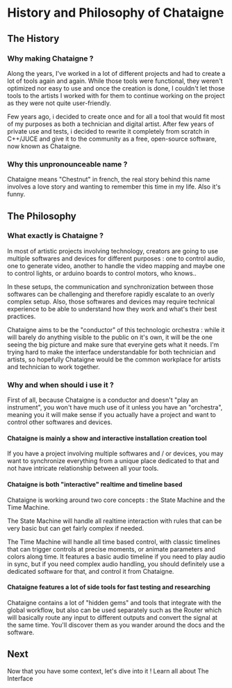 # History and Philosophy of Chataigne

## The History

### Why making Chataigne ?

Along the years, I've worked in a lot of different projects and had to create a lot of tools again and again. While those tools were functional, they weren't optimized nor easy to use and once the creation is done, I couldn't let those tools to the artists I worked with for them to continue working on the project as they were not quite user-friendly.

Few years ago, i decided to create once and for all a tool that would fit most of my purposes as both a technician and digital artist. After few years of private use and tests, i decided to rewrite it completely from scratch in C++/JUCE and give it to the community as a free, open-source software, now known as Chataigne.

### Why this unpronounceable name ?

Chataigne means "Chestnut" in french, the real story behind this name involves a love story and wanting to remember this time in my life. Also it's funny.

## The Philosophy

### What exactly is Chataigne ?

In most of artistic projects involving technology, creators are going to use multiple softwares and devices for different purposes : one to control audio, one to generate video, another to handle the video mapping and maybe one to control lights, or arduino boards to control motors, who knows..

In these setups, the communication and synchronization between those softwares can be challenging and therefore rapidly escalate to an overly complex setup. Also, those softwares and devices may require technical experience to be able to understand how they work and what's their best practices.

Chataigne aims to be the "conductor" of this technologic orchestra : while it will barely do anything visible to the public on it's own, it will be the one seeing the big picture and make sure that everyine gets what it needs. I'm trying hard to make the interface understandable for both technician and artists, so hopefully Chataigne would be the common workplace for artists and technician to work together.

### Why and when should i use it ?

First of all, because Chataigne is a conductor and doesn't "play an instrument", you won't have much use of it unless you have an "orchestra", meaning you it will make sense if you actually have a project and want to control other softwares and devices.

#### Chataigne is mainly a show and interactive installation creation tool

If you have a project involving multiple softwares and / or devices, you may want to synchronize everything from a unique place dedicated to that and not have intricate relationship between all your tools.

#### Chataigne is both "interactive" realtime and timeline based

Chataigne is working around two core concepts : the State Machine and the Time Machine.

The State Machine will handle all realtime interaction with rules that can be very basic but can get fairly complex if needed.

The Time Machine will handle all time based control, with classic timelines that can trigger controls at precise moments, or animate parameters and colors along time. It features a basic audio timeline if you need to play audio in sync, but if you need complex audio handling, you should definitely use a dedicated software for that, and control it from Chataigne.

#### Chataigne features a lot of side tools for fast testing and researching

Chataigne contains a lot of "hidden gems" and tools that integrate with the global workflow, but also can be used separately such as the Router which will basically route any input to different outputs and convert the signal at the same time. You'll discover them as you wander around the docs and the software.

## Next

Now that you have some context, let's dive into it ! Learn all about The Interface

